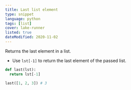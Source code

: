 ```yaml
---
title: Last list element
type: snippet
language: python
tags: [list]
cover: lake-runner
listed: true
dateModified: 2020-11-02
---
```


Returns the last element in a list.

- Use `lst[-1]` to return the last element of the passed list.

```py
def last(lst):
  return lst[-1]

last([1, 2, 3]) # 3
```
